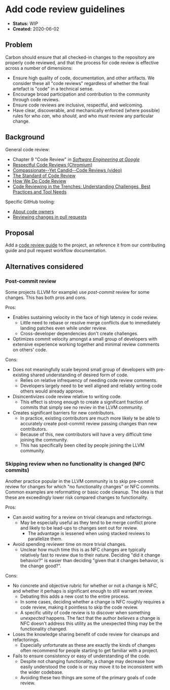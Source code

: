 # Add code review guidelines

<!--
Part of the Carbon Language project, under the Apache License v2.0 with LLVM
Exceptions. See /LICENSE for license information.
SPDX-License-Identifier: Apache-2.0 WITH LLVM-exception
-->

- **Status:** WIP
- **Created:** 2020-06-02

## Problem

Carbon should ensure that all checked-in changes to the repository are properly
code reviewed, and that the process for code review is effective across a number
of dimensions:

- Ensure high quality of code, documentation, and other artifacts. We consider
  these all "code reviews" regardless of whether the final artefact is "code" in
  a technical sense.
- Encourage broad participation and contribution to the community through code
  reviews.
- Ensure code reviews are inclusive, respectful, and welcoming.
- Have clear, discoverable, and mechanically enforced (where possible) rules for
  who _can_, who _should_, and who _must_ review any particular change.

## Background

General code review:

- Chapter 9 "Code Review" in
  _[Software Engineering at Google](https://www.amazon.com/Software-Engineering-Google-Lessons-Programming/dp/1492082791)_
- [Respectful Code Reviews (Chromium)](https://chromium.googlesource.com/chromium/src/+/master/docs/cr_respect.md)
- [Compassionate--Yet Candid--Code Reviews (video)](https://youtu.be/Ea8EiIPZvh0)
- [The Standard of Code Review](https://google.github.io/eng-practices/review/reviewer/standard.html)
- [How We Do Code Review](https://devblogs.microsoft.com/appcenter/how-the-visual-studio-mobile-center-team-does-code-review/)
- [Code Reviewing in the Trenches: Understanding Challenges, Best Practices and Tool Needs](https://www.microsoft.com/en-us/research/wp-content/uploads/2016/05/MS-Code-Review-Tech-Report-MSR-TR-2016-27.pdf)

Specific GitHub tooling:

- [About code owners](https://help.github.com/en/github/creating-cloning-and-archiving-repositories/about-code-owners)
- [Reviewing changes in pull requests](https://help.github.com/en/github/collaborating-with-issues-and-pull-requests/reviewing-changes-in-pull-requests)

## Proposal

Add a [code review guide](/docs/project/code_review.md) to the project, an
reference it from our contributing guide and pull request workflow
documentation.

## Alternatives considered

### Post-commit review

Some projects (LLVM for example) use _post-commit_ review for some changes. This
has both pros and cons.

Pros:

- Enables sustaining velocity in the face of high latency in code review.
  - Little need to rebase or resolve merge conflicts due to immediately landing
    patches even while under review.
  - Cross-developer dependencies don't create challenges.
- Optimizes commit velocity amongst a small group of developers with extensive
  experience working together and minimal review comments on others' code.

Cons:

- Does not meaningfully scale beyond small group of developers with pre-existing
  shared understanding of desired form of code.
  - Relies on relative infrequency of needing code review comments.
  - Developers largely need to be well aligned and reliably writing code others
    would already approve.
- Disincentivizes code review relative to writing code.
  - This effect is strong enough to create a significant fraction of commits
    that simply see no reviev in the LLVM community.
- Creates significant barriers for new contributors.
  - In practice, existing contributors are much more likely te be able to
    accurately create post-commit review passing changes than new contributors.
  - Because of this, new contributors will have a very difficult time joining
    the community.
  - This has specifically been cited by people joining the LLVM community.

### Skipping review when no functionality is changed (NFC commits)

Another practice popular in the LLVM community is to skip pre-commit review for
changes for which "no functionality changes" or NFC commits. Common examples are
reformatting or basic code cleanup. The idea is that these are exceedingly lower
risk compared changes to functionality.

Pros:

- Can avoid waiting for a review on trivial cleanups and refactorings.
  - May be especially useful as they tend to be merge conflict prone and likely
    to be lead-ups to changes sent out for review.
    - The advantage is lessened when using stacked reviews to parallelize them.
- Avoid spending reviewer time on more trivial changes.
  - Unclear how much time this is as NFC changes are typically relatively fast
    to review due to their nature. Deciding "did it change behavior?" is easier
    than deciding "given that it changes behavior, is the change good?".

Cons:

- No concrete and objective rubric for whether or not a change is NFC, and
  whether it perhaps is significant enough to still warrant review.
  - Debating this adds a new cost to the entire process.
  - In some cases, deciding whether a change is NFC roughly requires a code
    review, making it pointless to skip the code review.
  - A specific utiity of code review is to discover when something _unexpected_
    happens. The fact that the author _believes_ a change is NFC doesn't address
    this utility as the unexpected thing may be the functionality changed.
- Loses the knowledge sharing benefit of code review for cleanups and
  refactorings.
  - Especially unfortunate as these are exactly the kinds of changes often
    recommend for people starting to get familiar with a project.
- Fails to ensure consistency or easy of understanding of the code.
  - Despite not changing functionality, a change may decrease how easily
    understood the code is or may move it to be inconsistent with the wider
    codebase.
  - Avoiding these two things are some of the primary goals of code review.
